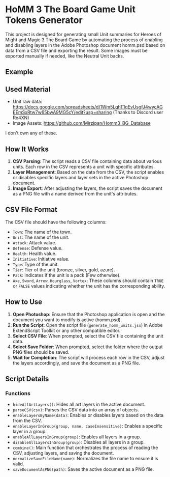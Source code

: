 # HoMM 3 The Board Game Unit Tokens Generator

This project is designed for generating small Unit summaries for Heroes of Might and Magic 3 The Board Game by automating the process of enabling and disabling layers in the Adobe Photoshop document homm.psd based on data from a CSV file and exporting the result. Some images must be exported manually if needed, like the Neutral Unit backs.

## Example


## Used Material

- Unit raw data: https://docs.google.com/spreadsheets/d/1Wm5LqhT1qEvUsgfJ4wycAGEEmSxRtw7w65bwA9MG5cY/edit?usp=sharing (Thanks to Discord user Re4XN)
- Image Assets: https://github.com/Mirzipan/Homm3_BG_Database

I don't own any of these.

## How It Works

1. **CSV Parsing**: The script reads a CSV file containing data about various units. Each row in the CSV represents a unit with specific attributes.
2. **Layer Management**: Based on the data from the CSV, the script enables or disables specific layers and layer sets in the active Photoshop document.
3. **Image Export**: After adjusting the layers, the script saves the document as a PNG file with a name derived from the unit's attributes.

## CSV File Format

The CSV file should have the following columns:

- `Town`: The name of the town.
- `Unit`: The name of the unit.
- `Attack`: Attack value.
- `Defense`: Defense value.
- `Health`: Health value.
- `Initiative`: Initiative value.
- `Type`: Type of the unit.
- `Tier`: Tier of the unit (bronze, silver, gold, azure).
- `Pack`: Indicates if the unit is a pack (Few otherwise).
- `Axe`, `Sword`, `Arrow`, `Hourglass`, `Vortex`: These columns should contain `TRUE` or `FALSE` values indicating whether the unit has the corresponding ability.

## How to Use

1. **Open Photoshop**: Ensure that the Photoshop application is open and the document you want to modify is active (homm.psd).
2. **Run the Script**: Open the script file (`generate_homm_units.jsx`) in Adobe ExtendScript Toolkit or any other compatible editor.
3. **Select CSV File**: When prompted, select the CSV file containing the unit data.
4. **Select Save Folder**: When prompted, select the folder where the output PNG files should be saved.
5. **Wait for Completion**: The script will process each row in the CSV, adjust the layers accordingly, and save the document as a PNG file.

## Script Details

### Functions

- `hideAllArtLayers()`: Hides all art layers in the active document.
- `parseCSV(csv)`: Parses the CSV data into an array of objects.
- `enableLayersByName(data)`: Enables or disables layers based on the data from the CSV.
- `enableLayerInGroup(group, name, caseInsensitive)`: Enables a specific layer in a group.
- `enableAllLayersInGroup(group)`: Enables all layers in a group.
- `disableAllLayersInGroup(group)`: Disables all layers in a group.
- `combine()`: Main function that orchestrates the process of reading the CSV, adjusting layers, and saving the document.
- `normalizeSaveFileName(name)`: Normalizes the file name to ensure it is valid.
- `saveDocumentAsPNG(path)`: Saves the active document as a PNG file.
